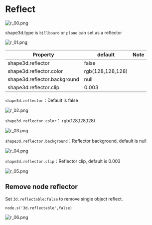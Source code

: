 # Reflect  

![r_00.png](/dataSource/resource/1650511722391893674.png)

shape3d.type is `billboard` or `plane` can set as a reflector

![r_01.png](/dataSource/resource/1650511733120454585.png)

Property                     | default          | Note
-----------------------------|------------------|-------------
shape3d.reflector            | false            | 
shape3d.reflector.color      | rgb(128,128,128) | 
shape3d.reflector.background | null             | 
shape3d.reflector.clip       | 0.003            | 
 

`shape3d.reflector`：Default is false

![r_02.png](/dataSource/resource/1650511744729335974.png)

`shape3d.reflector.color`： rgb(128,128,128)


![r_03.png](/dataSource/resource/1650511758479141537.png)

`shape3d.reflector.background`：Reflector background, default is null

![r_04.png](/dataSource/resource/1650511771512282079.png)

`shape3d.reflector.clip`：Reflector clip, default is 0.003

![r_05.png](/dataSource/resource/1650511812776011621.png)

## Remove node reflector  

Set `3d.reflectable:false` to remove single object reflect.  

    node.s('3d.reflectable',false)


![r_06.png](/dataSource/resource/1650511827005928563.png)